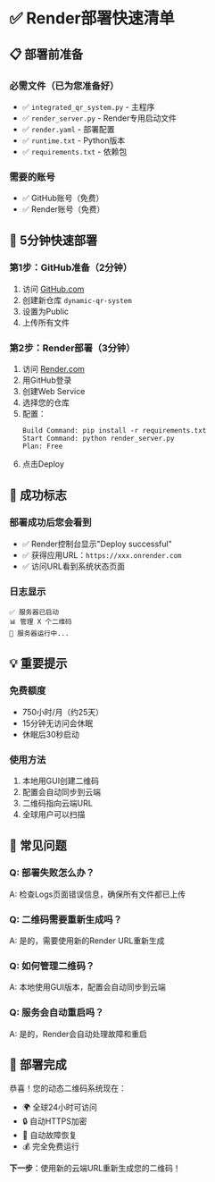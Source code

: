# ✅ Render部署快速清单

## 📋 **部署前准备**

### **必需文件（已为您准备好）**
- ✅ `integrated_qr_system.py` - 主程序
- ✅ `render_server.py` - Render专用启动文件
- ✅ `render.yaml` - 部署配置
- ✅ `runtime.txt` - Python版本
- ✅ `requirements.txt` - 依赖包

### **需要的账号**
- ✅ GitHub账号（免费）
- ✅ Render账号（免费）

## 🚀 **5分钟快速部署**

### **第1步：GitHub准备（2分钟）**
1. 访问 [GitHub.com](https://github.com)
2. 创建新仓库 `dynamic-qr-system`
3. 设置为Public
4. 上传所有文件

### **第2步：Render部署（3分钟）**
1. 访问 [Render.com](https://render.com)
2. 用GitHub登录
3. 创建Web Service
4. 选择您的仓库
5. 配置：
   ```
   Build Command: pip install -r requirements.txt
   Start Command: python render_server.py
   Plan: Free
   ```
6. 点击Deploy

## 🎯 **成功标志**

### **部署成功后您会看到**
- ✅ Render控制台显示"Deploy successful"
- ✅ 获得应用URL：`https://xxx.onrender.com`
- ✅ 访问URL看到系统状态页面

### **日志显示**
```
✅ 服务器已启动
📊 管理 X 个二维码
🔄 服务器运行中...
```

## 💡 **重要提示**

### **免费额度**
- 750小时/月（约25天）
- 15分钟无访问会休眠
- 休眠后30秒启动

### **使用方法**
1. 本地用GUI创建二维码
2. 配置会自动同步到云端
3. 二维码指向云端URL
4. 全球用户可以扫描

## 🚨 **常见问题**

### **Q: 部署失败怎么办？**
A: 检查Logs页面错误信息，确保所有文件都已上传

### **Q: 二维码需要重新生成吗？**
A: 是的，需要使用新的Render URL重新生成

### **Q: 如何管理二维码？**
A: 本地使用GUI版本，配置会自动同步到云端

### **Q: 服务会自动重启吗？**
A: 是的，Render会自动处理故障和重启

## 🎉 **部署完成**

恭喜！您的动态二维码系统现在：
- 🌍 全球24小时可访问
- 🔒 自动HTTPS加密
- 🔄 自动故障恢复
- 💰 完全免费运行

**下一步**：使用新的云端URL重新生成您的二维码！
